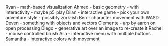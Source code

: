 Ryan - math-based visualization
Ahmed - basic geometry - with interactivity - maybe p5 play
Dilan - interactive game - pick your own adventure style - possibly zork-ish
Ben - character movement with WASD
Deven - something with objects and vectors
Clemente - arp by aaron on open processing
Diego - generative art over an image to re-create it
Rachel - mouse controlled brush
Aila - interactive menu with multiple buttons
Samantha - interactive colors with movement
